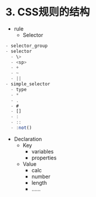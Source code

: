 # 3. CSS规则的结构

- rule
  - Selector
```javascript
- selector_group
- selector
  - \>
  - <sp>
  - +
  - ~
  - ||
- simple_selector
  - type
  - *
  - .
  - #
  - []
  - :
  - ::
  - :not()
```
  - Declaration
    - Key
      - variables
      - properties
    - Value
      - calc
      - number
      - length
      - ......